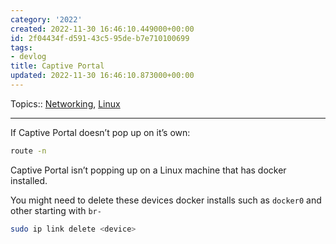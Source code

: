 ```yaml
---
category: '2022'
created: 2022-11-30 16:46:10.449000+00:00
id: 2f04434f-d591-43c5-95de-b7e710100699
tags:
- devlog
title: Captive Portal
updated: 2022-11-30 16:46:10.873000+00:00
---
```

   
Topics:: [Networking](../topics/networking.md), [Linux](../topics/linux.md)   
   
   
---   
   
If Captive Portal doesn’t pop up on it’s own:   
   
```bash
route -n
```
   
   
Captive Portal isn’t popping up on a Linux machine that has docker installed.   
   
You might need to delete these devices docker installs such as `docker0` and other starting with `br-`   
   
```bash
sudo ip link delete <device>
```
